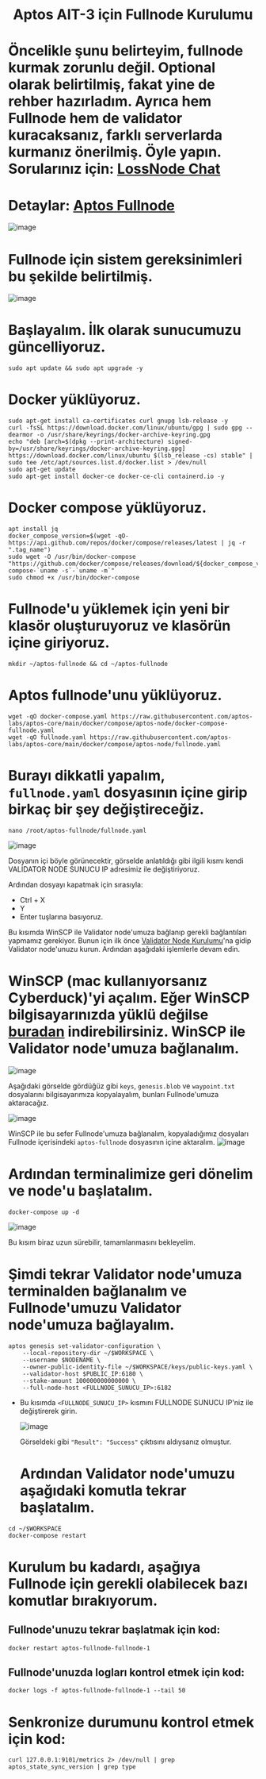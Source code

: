 <h1 align="center">Aptos AIT-3 için Fullnode Kurulumu
  
# Öncelikle şunu belirteyim, fullnode kurmak zorunlu değil. Optional olarak belirtilmiş, fakat yine de rehber hazırladım. Ayrıca hem Fullnode hem de validator kuracaksanız, farklı serverlarda kurmanız önerilmiş. Öyle yapın. Sorularınız için: [LossNode Chat](https://t.me/LossNode)

  
 # Detaylar: [Aptos Fullnode](https://aptos.dev/nodes/full-node/fullnode-for-devnet)
  ![image](https://user-images.githubusercontent.com/101462877/185744298-9d88ce04-406d-47ee-8478-0bf32b00bf55.png)
  
 # Fullnode için sistem gereksinimleri bu şekilde belirtilmiş.
  ![image](https://user-images.githubusercontent.com/101462877/185744951-9889f322-b9fa-4f3f-b439-27a10a071002.png)


 # Başlayalım. İlk olarak sunucumuzu güncelliyoruz.
  
  ```
  sudo apt update && sudo apt upgrade -y
  ```
# Docker yüklüyoruz.
  
  ```
sudo apt-get install ca-certificates curl gnupg lsb-release -y
curl -fsSL https://download.docker.com/linux/ubuntu/gpg | sudo gpg --dearmor -o /usr/share/keyrings/docker-archive-keyring.gpg
echo "deb [arch=$(dpkg --print-architecture) signed-by=/usr/share/keyrings/docker-archive-keyring.gpg] https://download.docker.com/linux/ubuntu $(lsb_release -cs) stable" | sudo tee /etc/apt/sources.list.d/docker.list > /dev/null
sudo apt-get update
sudo apt-get install docker-ce docker-ce-cli containerd.io -y
  ```
  
  
# Docker compose yüklüyoruz.
  
  ```
apt install jq
docker_compose_version=$(wget -qO- https://api.github.com/repos/docker/compose/releases/latest | jq -r ".tag_name")
sudo wget -O /usr/bin/docker-compose "https://github.com/docker/compose/releases/download/${docker_compose_version}/docker-compose-`uname -s`-`uname -m`"
sudo chmod +x /usr/bin/docker-compose
  ```
  
  
# Fullnode'u yüklemek için yeni bir klasör oluşturuyoruz ve klasörün içine giriyoruz.
  ```
  mkdir ~/aptos-fullnode && cd ~/aptos-fullnode
  ```
  
# Aptos fullnode'unu yüklüyoruz.
  ```
wget -qO docker-compose.yaml https://raw.githubusercontent.com/aptos-labs/aptos-core/main/docker/compose/aptos-node/docker-compose-fullnode.yaml
wget -qO fullnode.yaml https://raw.githubusercontent.com/aptos-labs/aptos-core/main/docker/compose/aptos-node/fullnode.yaml
  ```
  
# Burayı dikkatli yapalım, `fullnode.yaml` dosyasının içine girip birkaç bir şey değiştireceğiz.
```
nano /root/aptos-fullnode/fullnode.yaml
```
![image](https://user-images.githubusercontent.com/101462877/185783294-1524e5f8-043f-494e-8846-d3f5c2faadb4.png)
  
 Dosyanın içi böyle görünecektir, görselde anlatıldığı gibi ilgili kısmı kendi VALİDATOR NODE SUNUCU IP adresimiz ile değiştiriyoruz.
  
  Ardından dosyayı kapatmak için sırasıyla:
  
  - Ctrl + X
  - Y
  - Enter tuşlarına basıyoruz.

  
Bu kısımda WinSCP ile Validator node'umuza bağlanıp gerekli bağlantıları yapmamız gerekiyor. Bunun için ilk önce [Validator Node Kurulumu](https://github.com/thisislexar/Aptos-AIT-3/blob/main/validator.md)'na gidip Validator node'unuzu kurun. Ardından aşağıdaki işlemlerle devam edin.

  # WinSCP (mac kullanıyorsanız Cyberduck)'yi açalım. Eğer WinSCP bilgisayarınızda yüklü değilse [buradan](https://winscp.net/eng/index.php) indirebilirsiniz. WinSCP ile Validator node'umuza bağlanalım.
  ![image](https://user-images.githubusercontent.com/101462877/185781466-fb1e7de3-8caa-4d93-9719-7f505ebe2fa7.png)
  
Aşağıdaki görselde gördüğüz gibi `keys`, `genesis.blob` ve `waypoint.txt` dosyalarını bilgisayarımıza kopyalayalım, bunları Fullnode'umuza aktaracağız. 
  
  ![image](https://user-images.githubusercontent.com/101462877/185781618-a49de870-4cb7-45db-8b4d-ef30a43cbc9c.png)
  
  WinSCP ile bu sefer Fullnode'umuza bağlanalım, kopyaladığımız dosyaları Fullnode içerisindeki `aptos-fullnode` dosyasının içine aktaralım.
  ![image](https://user-images.githubusercontent.com/101462877/185781722-1f6d36d5-7a69-4ebe-b0a7-2a61ac474ea9.png)

  
 # Ardından terminalimize geri dönelim ve node'u başlatalım.
  ```
 docker-compose up -d
```
  ![image](https://user-images.githubusercontent.com/101462877/185781830-96c04be5-0a2c-4412-800f-84ec0330022e.png)

  Bu kısım biraz uzun sürebilir, tamamlanmasını bekleyelim.
  
  # Şimdi tekrar Validator node'umuza terminalden bağlanalım ve Fullnode'umuzu Validator node'umuza bağlayalım.
```
aptos genesis set-validator-configuration \
    --local-repository-dir ~/$WORKSPACE \
    --username $NODENAME \
    --owner-public-identity-file ~/$WORKSPACE/keys/public-keys.yaml \
    --validator-host $PUBLIC_IP:6180 \
    --stake-amount 100000000000000 \
    --full-node-host <FULLNODE_SUNUCU_IP>:6182
```
- Bu kısımda `<FULLNODE_SUNUCU_IP>` kısmını FULLNODE SUNUCU IP'niz ile değiştirerek girin.
  
  ![image](https://user-images.githubusercontent.com/101462877/185782353-f2e49169-4215-43da-b522-870ee987291a.png)

  Görseldeki gibi `"Result": "Success"` çıktısını aldıysanız olmuştur.
  # Ardından Validator node'umuzu aşağıdaki komutla tekrar başlatalım.
  
```
cd ~/$WORKSPACE
docker-compose restart
```
  # Kurulum bu kadardı, aşağıya Fullnode için gerekli olabilecek bazı komutlar bırakıyorum.
  
  ## Fullnode'unuzu tekrar başlatmak için kod:
  ```
  docker restart aptos-fullnode-fullnode-1 
  ```
  
  ## Fullnode'unuzda logları kontrol etmek için kod:

```
docker logs -f aptos-fullnode-fullnode-1 --tail 50
```

# Senkronize durumunu kontrol etmek için kod:

```
curl 127.0.0.1:9101/metrics 2> /dev/null | grep aptos_state_sync_version | grep type
``` 
